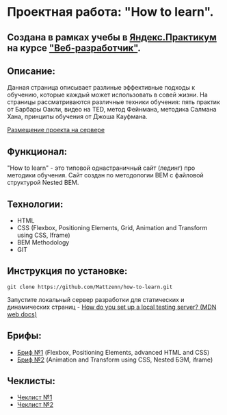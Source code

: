 


# Проектная работа: "How to learn".

## Создана в рамках учебы в [Яндекс.Практикум](https://praktikum.yandex.ru/) на курсе ["Веб-разработчик"](https://praktikum.yandex.ru/web/).

## Описание:

Данная страница описывает разлиные эффективные подходы к обучению, которые каждый может использовать в совей жизни.
На страницы рассматриваются различные техники обучения: пять практик от Барбары Оакли, видео нa TED, метод Фейнмана, методика Салмана Хана, принципы обучения от Джоша Кауфмана. 

[Размещение проекта на сервере](https://mattzenn.github.io/how-to-learn/)

## Функционал:

 "How to learn" - это типовой однастраничный сайт (лединг) про методики обучения. Сайт создан по методологии BEM с файловой структурой Nested BEM.

## Технологии:

* HTML 
* CSS (Flexbox, Positioning Elements, Grid, Animation and Transform using CSS, Iframe)
* BEM Methodology
* GIT

## Инструкция по установке: 

```
git clone https://github.com/Mattzenn/how-to-learn.git
``` 
Запустите локальный сервер разработки  для статических и динамических страниц - [How do you set up a local testing server? (MDN web docs)](https://developer.mozilla.org/en-US/docs/Learn/Common_questions/set_up_a_local_testing_server)

## Брифы: 
* [Бриф №1](https://drive.google.com/file/d/1MVQEdu_WO0-7kq4744u1FAOQgbXyNDcG/view?usp=sharing) (Flexbox, Positioning Elements, advanced HTML and CSS) 
* [Бриф №2](https://drive.google.com/file/d/1L2bPH90ytovXdCCHCjMDXTp6iuPrTq3X/view?usp=sharing) (Animation and Transform using CSS, Nested БЭМ, iframe) 

## Чеклисты: 
* [Чеклист №1](https://code.s3.yandex.net/web-developer/checklists/new-program/checklist-1/index.html) 
* [Чеклист №2](https://code.s3.yandex.net/web-developer/checklists/new-program/checklist-2/index.html) 
